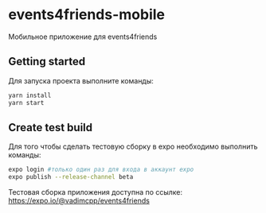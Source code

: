 # events4friends-mobile
Мобильное приложение для events4friends

## Getting started
Для запуска проекта выполните команды:
```bash
yarn install 
yarn start
```

## Create test build 
Для того чтобы сделать тестовую сборку в expo необходимо выполнить команды:
```bash
expo login #только один раз для входа в аккаунт expo
expo publish --release-channel beta
```

Тестовая сборка приложения доступна по ссылке:
https://expo.io/@vadimcpp/events4friends
